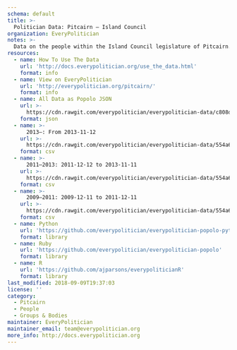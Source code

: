 ```yaml
---
schema: default
title: >-
  Politician Data: Pitcairn — Island Council
organization: EveryPolitician
notes: >-
  Data on the people within the Island Council legislature of Pitcairn.
resources:
  - name: How To Use The Data
    url: 'http://docs.everypolitician.org/use_the_data.html'
    format: info
  - name: View on EveryPolitician
    url: 'http://everypolitician.org/pitcairn/'
    format: info
  - name: All Data as Popolo JSON
    url: >-
      https://cdn.rawgit.com/everypolitician/everypolitician-data/c808d577caa5b6ea15e7a0ba34328012ba39e994/data/Pitcairn/Island_Council/ep-popolo-v1.0.json
    format: json
  - name: >-
      2013–: From 2013-11-12
    url: >-
      https://cdn.rawgit.com/everypolitician/everypolitician-data/554a6cb306153130ac5558e4c015471d63e57cb7/data/Pitcairn/Island_Council/term-2013.csv
    format: csv
  - name: >-
      2011–2013: 2011-12-12 to 2013-11-11
    url: >-
      https://cdn.rawgit.com/everypolitician/everypolitician-data/554a6cb306153130ac5558e4c015471d63e57cb7/data/Pitcairn/Island_Council/term-2011.csv
    format: csv
  - name: >-
      2009–2011: 2009-12-11 to 2011-12-11
    url: >-
      https://cdn.rawgit.com/everypolitician/everypolitician-data/554a6cb306153130ac5558e4c015471d63e57cb7/data/Pitcairn/Island_Council/term-2009.csv
    format: csv
  - name: Python
    url: 'https://github.com/everypolitician/everypolitician-popolo-python'
    format: library
  - name: Ruby
    url: 'https://github.com/everypolitician/everypolitician-popolo'
    format: library
  - name: R
    url: 'https://github.com/ajparsons/everypoliticianR'
    format: library
last_modified: 2018-09-09T19:37:03
license: ''
category:
  - Pitcairn
  - People
  - Groups & Bodies
maintainer: EveryPolitician
maintainer_email: team@everypolitician.org
more_info: http://docs.everypolitician.org
---
```

